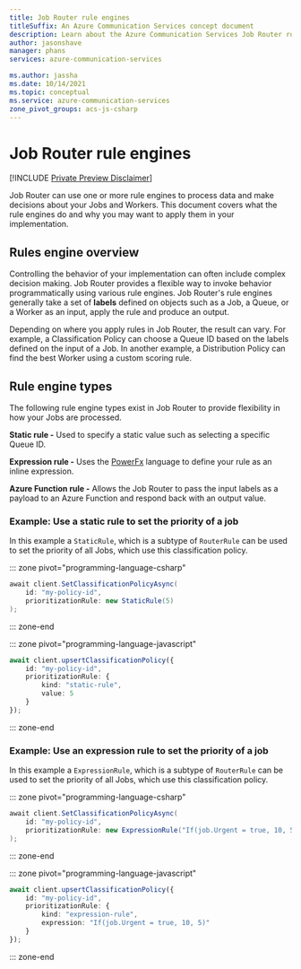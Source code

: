 ```yaml
---
title: Job Router rule engines
titleSuffix: An Azure Communication Services concept document
description: Learn about the Azure Communication Services Job Router rules engine concepts.
author: jasonshave
manager: phans
services: azure-communication-services

ms.author: jassha
ms.date: 10/14/2021
ms.topic: conceptual
ms.service: azure-communication-services
zone_pivot_groups: acs-js-csharp
---
```


# Job Router rule engines

[!INCLUDE [Private Preview Disclaimer](../../includes/private-preview-include-section.md)]

Job Router can use one or more rule engines to process data and make decisions about your Jobs and Workers. This document covers what the rule engines do and why you may want to apply them in your implementation.

## Rules engine overview

Controlling the behavior of your implementation can often include complex decision making. Job Router provides a flexible way to invoke behavior programmatically using various rule engines. Job Router's rule engines generally take a set of **labels** defined on objects such as a Job, a Queue, or a Worker as an input, apply the rule and produce an output.

Depending on where you apply rules in Job Router, the result can vary. For example, a Classification Policy can choose a Queue ID based on the labels defined on the input of a Job. In another example, a Distribution Policy can find the best Worker using a custom scoring rule.

## Rule engine types

The following rule engine types exist in Job Router to provide flexibility in how your Jobs are processed.

**Static rule -** Used to specify a static value such as selecting a specific Queue ID.

**Expression rule -** Uses the [PowerFx](https://powerapps.microsoft.com/en-us/blog/what-is-microsoft-power-fx/) language to define your rule as an inline expression.

**Azure Function rule -** Allows the Job Router to pass the input labels as a payload to an Azure Function and respond back with an output value.

### Example: Use a static rule to set the priority of a job

In this example a `StaticRule`, which is a subtype of `RouterRule` can be used to set the priority of all Jobs, which use this classification policy.

::: zone pivot="programming-language-csharp"

```csharp
await client.SetClassificationPolicyAsync(
    id: "my-policy-id",
    prioritizationRule: new StaticRule(5)
);
```

::: zone-end

::: zone pivot="programming-language-javascript"

```typescript
await client.upsertClassificationPolicy({
    id: "my-policy-id",
    prioritizationRule: {
        kind: "static-rule",
        value: 5
    }
});
```

::: zone-end

### Example: Use an expression rule to set the priority of a job

In this example a `ExpressionRule`, which is a subtype of `RouterRule` can be used to set the priority of all Jobs, which use this classification policy.

::: zone pivot="programming-language-csharp"

```csharp
await client.SetClassificationPolicyAsync(
    id: "my-policy-id",
    prioritizationRule: new ExpressionRule("If(job.Urgent = true, 10, 5)")
);
```

::: zone-end

::: zone pivot="programming-language-javascript"

```typescript
await client.upsertClassificationPolicy({
    id: "my-policy-id",
    prioritizationRule: {
        kind: "expression-rule",
        expression: "If(job.Urgent = true, 10, 5)"
    }
});
```

::: zone-end
